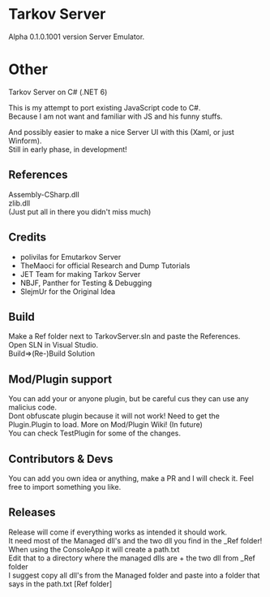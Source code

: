 # Tarkov Server
Alpha 0.1.0.1001 version Server Emulator.

# Other
Tarkov Server on C# (.NET 6)

This is my attempt to port existing JavaScript code to C#.\
Because I am not want and familiar with JS and his funny stuffs.

And possibly easier to make a nice Server UI with this (Xaml, or just Winform).\
Still in early phase, in development!

## References
Assembly-CSharp.dll\
zlib.dll\
(Just put all in there you didn't miss much)

## Credits
- polivilas for Emutarkov Server
- TheMaoci for official Research and Dump Tutorials
- JET Team for making Tarkov Server
- NBJF, Panther for Testing & Debugging
- SlejmUr for the Original Idea

## Build
Make a Ref folder next to TarkovServer.sln and paste the References.\
Open SLN in Visual Studio.\
Build=>(Re-)Build Solution

## Mod/Plugin support
You can add your or anyone plugin, but be careful cus they can use any malicius code.\
Dont obfuscate plugin because it will not work! Need to get the Plugin.Plugin to load. More on Mod/Plugin Wiki! (In future)\
You can check TestPlugin for some of the changes.

## Contributors & Devs
You can add you own idea or anything, make a PR and I will check it. Feel free to import something you like.

## Releases
Release will come if everything works as intended it should work.\
It need most of the Managed dll's and the two dll you find in the _Ref folder!\
When using the ConsoleApp it will create a path.txt\
Edit that to a directory where the managed dlls are + the two dll from _Ref folder\
I suggest copy all dll's from the Managed folder and paste into a folder that says in the path.txt [Ref folder]
